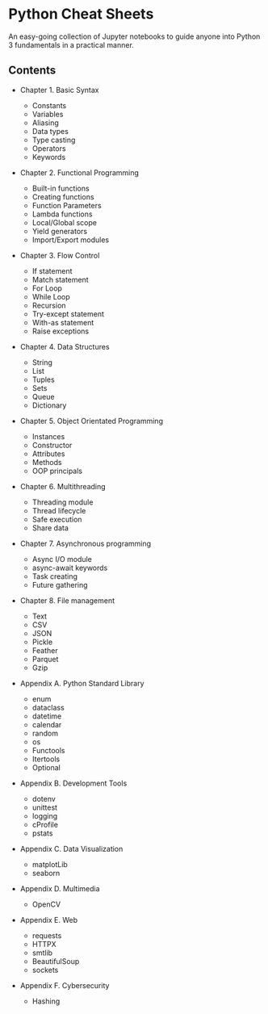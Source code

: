 # Python Cheat Sheets

An easy-going collection of Jupyter notebooks to guide anyone into Python 3 fundamentals in a practical manner.

## Contents

- Chapter 1. Basic Syntax
  - Constants
  - Variables
  - Aliasing
  - Data types
  - Type casting
  - Operators
  - Keywords

- Chapter 2. Functional Programming
  - Built-in functions
  - Creating functions
  - Function Parameters
  - Lambda functions
  - Local/Global scope
  - Yield generators
  - Import/Export modules

- Chapter 3. Flow Control
  - If statement
  - Match statement
  - For Loop
  - While Loop
  - Recursion
  - Try-except statement
  - With-as statement
  - Raise exceptions

- Chapter 4. Data Structures
  - String
  - List
  - Tuples
  - Sets
  - Queue
  - Dictionary

- Chapter 5. Object Orientated Programming
  - Instances
  - Constructor
  - Attributes
  - Methods
  - OOP principals

- Chapter 6. Multithreading
  - Threading module
  - Thread lifecycle
  - Safe execution
  - Share data

- Chapter 7. Asynchronous programming
  - Async I/O module
  - async-await keywords
  - Task creating
  - Future gathering

- Chapter 8. File management
  - Text
  - CSV
  - JSON
  - Pickle
  - Feather
  - Parquet
  - Gzip

- Appendix A. Python Standard Library
  - enum
  - dataclass
  - datetime
  - calendar
  - random
  - os
  - Functools
  - Itertools
  - Optional

- Appendix B. Development Tools
  - dotenv
  - unittest
  - logging
  - cProfile
  - pstats

- Appendix C. Data Visualization
  - matplotLib
  - seaborn

- Appendix D. Multimedia
  - OpenCV

- Appendix E. Web
  - requests
  - HTTPX
  - smtlib
  - BeautifulSoup
  - sockets

- Appendix F. Cybersecurity
  - Hashing
